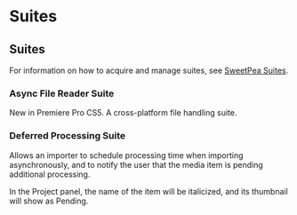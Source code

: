 # Suites

## Suites

For information on how to acquire and manage suites, see [SweetPea Suites](../universals/sweetpea-suites.md).

### Async File Reader Suite

New in Premiere Pro CS5. A cross-platform file handling suite.

### Deferred Processing Suite

Allows an importer to schedule processing time when importing asynchronously, and to notify the user that the media item is pending additional processing.

In the Project panel, the name of the item will be italicized, and its thumbnail will show as Pending.

